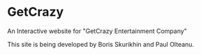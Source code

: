 # GetCrazy
An Interactive website for "GetCrazy Entertainment Company"

This site is being developed by Boris Skurikhin and Paul Olteanu. 

